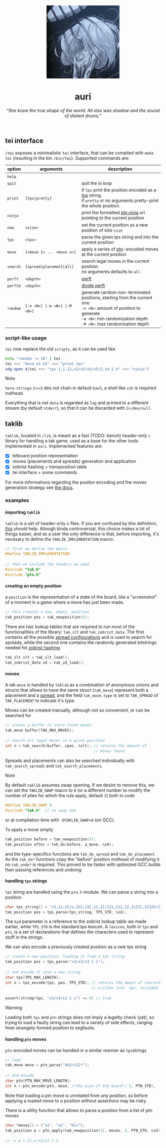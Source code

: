 <p align="center">
  <img src="docs/resources/auri.webp" alt="auri" height="236"/>
</p>

<h1 align="center">auri</h1>
<p align="center"><i>“She knew the true shape of the world. All else was shadow and the sound of distant drums.”</i></p>

<br>

## tei interface

`/tei` exposes a minimalistic `tei` interface, that can be compiled with `make tei` (resulting in the bin `/bin/tei`). Supported commands are:

| option   | arguments                    | description                                                                                                                                                                                   |
| -------- | ---------------------------- | --------------------------------------------------------------------------------------------------------------------------------------------------------------------------------------------- |
| `help`   |                              |                                                                                                                                                                                               |
| `quit`   |                              | quit the io loop                                                                                                                                                                              |
| `print`  | `[tps\|pretty]`              | if `tps` print the position encoded as a [tps](https://ustak.org/tak-positional-system-tps/) string.<br>if `pretty`  or no arguments pretty-print the whole position.                         |
| `ninja`  |                              | print the formatted [ptn.ninja](https://ptn.ninja/) url pointing to the current position                                                                                                        |
| `new`    | `<size>`                     | set the current position as a new position of size `size`                                                                                                                                     |
| `tps`    | `<tps>`                      | parse the given tps string and into the current position                                                                                                                                      |
| `move`   | `[<move 1> ... <move n>]`    | apply a series of [ptn](https://ustak.org/portable-tak-notation/)-encoded moves at the current position                                                                                       |
| `search` | `[spread\|placement\|all]`   | search legal moves in the current position. <br> no arguments defaults to `all`                                                                                                               |
| `perft`  | `<depth>`                    | [perft](https://www.chessprogramming.org/Perft)                                                                                                                                               |
| `perftd` | `<depth>`                    | [divide perft](https://www.chessprogramming.org/Perft#Divide)                                                                                                                                 |
| `random` | `[-n <N>] [-m <N>] [-M <N>]` | generate random non-terminated positions, starting from the current one<br>`-n <N>`: amount of position to generate<br>`-m <N>`: min randomization depth<br>`-M <N>`: max randomization depth |

### script-like usage

`tei` now replace the old `scripts`, as it can be used like
```bash
echo "random -n 10" | tei
tei <<< "move a1 b2" <<< "print tps"
xdg-open $(tei <<< "tps 1,1,12,x2/x5/x5/x5/2,x4 1 4" <<< "ninja")
```

> [!NOTE]
> `here-strings` (`<<<`) des not chain in default `bash`, a shell like `zsh` is required insthead.

Everything that is not `data` is regarded as `log` and printed to a different stream (by default `stderr`), so that it can be discarded with `2>/dev/null`.

## taklib

`taklib`, located in `/lib`, is meant as a fast (TODO: bench) header-only `c` library for handling a tak game, used as a base for the other tools implemented in `auri`. Implemented features are:
- [x] bitboard position representation
- [x] moves (placements and spreads) generation and application
- [x] zobrist hashing + transposition table
- [x] tei interface + some commands

For more informations regarding the positon encoding and the moves generation strategy see [the docs](/docs/encoding.md).

### examples

#### importing `taklib`
`taklib` is a set of header-only c files. If you are confused by this definition, [this](https://github.com/nothings/stb#how-do-i-use-these-libraries) should help. Altough kinda controversial, this choice makes a lot of things easier, and as a user the only difference is that, before importing, it's necesary to define the `TAKLIB_IMPLEMENTATION` macro:
```c
// first we define the macro
#define TAKLIB_IMPLEMENTATION

// then we include the headers we need
#include "tak.h"
#include "ptn.h"
```

#### creating an empty position

a `position` is the representation of a state of the board, like a "screenshot" of a moment in a game where a move has just been made.

```c
// this creates a new, empty, position
tak_position pos = tak_newposition(5);
```

There are two lookup tables that are required to run most of the functionalities of the library: `tak_slt` and `tak_zobrist_data`. The first contains all the possible [spread configurations](/docs/encoding.md#slides) and is used to search for spreads, while the second one contains the randomly generated bitstrings needed fot [zobrist hashing](https://en.wikipedia.org/wiki/Zobrist_hashing).

```c
tak_slt slt = tak_slt_load();
tak_zobrist_data zd = tak_zd_load();
```

#### moves

A tak `move` is handled by `taklib` as a combination of anonymous unions and structs that allows to have the same struct (`tak_move`) represent both a placement and a [spread](/docs/encoding.md#packing), and the field `tak_move.type` is set to `TAK_SPREAD` of `TAK_PLACEMENT` to indicate it's type.

Moves can be created manually, although not so convenient, or can be searched for

```c
// create a buffer to store found moves
tak_move buffer[TAK_MAX_MOVES];

// search all legal moves in a given position
int n = tak_search(buffer, &pos, &slt); // returns the amount of 
                                        // moves found
```

Spreads and placements can also be searched individually with `tak_search_spreads` and `tak_search_placements`.

> [!NOTE]
> By default `taklib` assumes swap opening. If we desire to remove this, we can set the `TAKLIB_SWAP` macro to `0` (or a different number to modify the number of plies for which the rule apply, default `2`) both in code
> ```c
> #define TAKLIB_SWAP 0
> #include "tak.h"  // no swap now
> ```
> or at compilation time with `-DTAKLIB_SWAP=0` (on GCC).

To apply a move simply

```c
tak_position before = tan_newposition(5);
tak_position after = tak_do(before, a_move, &zd);
```

and the type-specifics functions are `tak_do_spread` and `tak_do_placement`. As the `tak_do*` functions copy the "before" position insthead of modifying it no `tak_undo*` is required. This proved to be faster with optimized GCC builds than passing references and undoing.

#### handling `tps` strings

`tps` string are handled using the `ptn.h` module. We can parse a string into a position

```c
char tps_string[] = "x3,12,2S/x,22S,22C,11,21/121,212,12,1121C,1212S/21S,1,21,211S,12S/x,21S,2,x2 1 26";
tak_position pos = tps_parse(tps_string, TPS_STD, &zd);
```

The `&zd` parameter is a reference to the zobrist lookup table we made earlier, while `TPS_STD` is the standard tps lexicon. A `lexicon`, both in `tps` and `ptn`, is a set of declarations that defines the characters used to represent stuff in the strings.

We can also encode a previously created position as a new tps string
```c
// create a new position, loading it from a tps string
tak_position pos = tps_parse("x3/x3/x3 1 1");

// and encode it into a new string
char tps[TPS_MAX_LENGTH];
int n = tps_encode(tps, pos, TPS_STD); // returns the amout of charachters
                                       // written into `tps, included '\0'

assert(strcmp(tps, "x3/x3/x3 1 1") == 0) // true
```

> [!WARNING]
> Loading both `tps` and `ptn` strings does not imply a legality check (yet), so trying to load a faulty string can lead to a variety of side effects, ranging from strangely-formed position to segfaults.

#### handling `ptn` moves

`ptn`-encoded moves can be handled in a similar manner as `tps`strings

```c
// load
tak_move move = ptn_parse("4d2>112*");

// and encode
char ptn[PTN_MAX_MOVE_LENGTH];
int n = ptn_encode(ptn, move, /*the size of the board*/ 5, PTN_STD),
```

Note that loading a ptn move is unrelated from any position, so before applying a loaded move to a position without assertions may be risky.

There is a utility function that allows to parse a position from a list of ptn moves

```c
char *moves[] = {"a1", "a2", "b1<"};
tak_position p = ptn_apply(tak_newposition(3), moves, 3, PTN_STD, &zd);

// -> p = 21,x/x3/x3 2 2
```